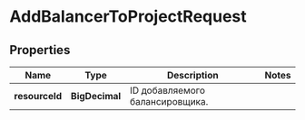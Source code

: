 

# AddBalancerToProjectRequest


## Properties

| Name | Type | Description | Notes |
|------------ | ------------- | ------------- | -------------|
|**resourceId** | **BigDecimal** | ID добавляемого балансировщика. |  |



